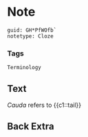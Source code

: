 # Note
```
guid: GH*PfWOfb`
notetype: Cloze
```

### Tags
```
Terminology
```

## Text
<i>Cauda</i> refers to {{c1::tail}}

## Back Extra

